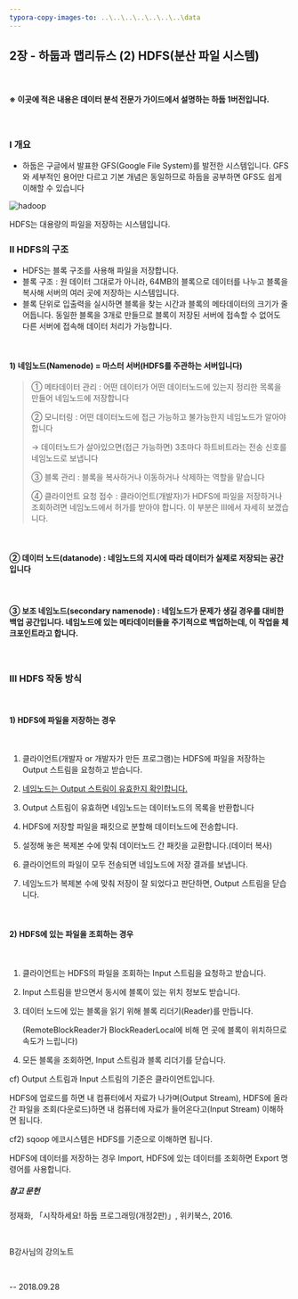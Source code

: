 ```yaml
---
typora-copy-images-to: ..\..\..\..\..\..\..\data
---
```


## 2장 - 하둡과 맵리듀스 (2) HDFS(분산 파일 시스템)

​     

#### ※ 이곳에 적은 내용은 데이터 분석 전문가 가이드에서 설명하는 하둡 1버전입니다.

​     

### Ⅰ  개요

- 하둡은 구글에서 발표한 GFS(Google File System)를 발전한 시스템입니다. GFS와 세부적인 용어만 다르고 기본 개념은 동일하므로 하둡을 공부하면 GFS도 쉽게 이해할 수 있습니다


![hadoop](C:\data\hadoop-1538138132432.png)

HDFS는 대용량의 파일을 저장하는 시스템입니다.





### Ⅱ  HDFS의 구조



- HDFS는 블록 구조를 사용해 파일을 저장합니다. 
- 블록 구조 : 원 데이터 그대로가 아니라, 64MB의 블록으로 데이터를 나누고 블록을 복사해 서버의 여러 곳에 저장하는 시스템입니다. 
- 블록 단위로 입출력을 실시하면 블록을 찾는 시간과 블록의 메타데이터의 크기가 줄어듭니다. 동일한 블록을 3개로 만들므로 블록이 저장된 서버에 접속할 수 없어도 다른 서버에 접속해 데이터 처리가 가능합니다. 

​    

#### 1) 네임노드(Namenode) = 마스터 서버(HDFS를 주관하는 서버입니다)

> ① 메타데이터 관리 : 어떤 데이터가 어떤 데이터노드에 있는지 정리한 목록을 만들어 네임노드에 저장합니다
>
> ② 모니터링 : 어떤 데이터노드에 접근 가능하고 불가능한지 네임노드가 알아야 합니다 
>
> →  데이터노드가 살아있으면(접근 가능하면) 3초마다 하트비트라는 전송 신호를 네임노드로 보냅니다
>
> ③ 블록 관리 : 블록을 복사하거나 이동하거나 삭제하는 역할을 맡습니다
>
> ④ 클라이언트 요청 접수 : 클라이언트(개발자)가 HDFS에 파일을 저장하거나 조회하려면 네임노드에서 허가를 받아야 합니다. 이 부분은 Ⅲ에서 자세히 보겠습니다.

​     

#### ② 데이터 노드(datanode) : 네임노드의 지시에 따라 데이터가 실제로 저장되는 공간입니다

​     

#### ③ 보조 네임노드(secondary namenode) : 네임노드가 문제가 생길 경우를 대비한 백업 공간입니다. 네임노드에 있는 메타데이터들을 주기적으로 백업하는데, 이 작업을 체크포인트라고 합니다.

​     



### Ⅲ HDFS 작동 방식

​     

#### 1) HDFS에 파일을 저장하는 경우

​     

1. 클라이언트(개발자 or 개발자가 만든 프로그램)는 HDFS에 파일을 저장하는 Output 스트림을 요청하고 받습니다.

2. <u>네임노드는 Output 스트림이 유효한지 확인합니다.</u>

3. Output 스트림이 유효하면 네임노드는 데이터노드의 목록을 반환합니다

4. HDFS에 저장할 파일을 패킷으로 분할해 데이터노드에 전송합니다.

5. 설정해 놓은 복제본 수에 맞춰 데이터노드 간 패킷을 교환합니다.(데이터 복사)

6. 클라이언트의 파일이 모두 전송되면 네임노드에 저장 결과를 보냅니다.

7. 네임노드가 복제본 수에 맞춰 저장이 잘 되었다고 판단하면, Output 스트림을 닫습니다.

   ​     

#### 2) HDFS에 있는 파일을 조회하는 경우

​     

1. 클라이언트는 HDFS의 파일을 조회하는 Input 스트림을 요청하고 받습니다.

2. Input 스트림을 받으면서 동시에 블록이 있는 위치 정보도 받습니다.

3. 데이터 노드에 있는 블록을 읽기 위해 블록 리더기(Reader)를 만듭니다.

   (RemoteBlockReader가 BlockReaderLocal에 비해 먼 곳에 블록이 위치하므로 속도가 느립니다)

4. 모든 블록을 조회하면, Input 스트림과 블록 리더기를 닫습니다.




cf) Output 스트림과 Input 스트림의 기준은 클라이언트입니다.

HDFS에 업로드를 하면 내 컴퓨터에서 자료가 나가며(Output Stream), HDFS에 올라간 파일을 조회(다운로드)하면 내 컴퓨터에 자료가 들어온다고(Input Stream) 이해하면 됩니다.



cf2) sqoop 에코시스템은 HDFS를 기준으로 이해하면 됩니다.

HDFS에 데이터를 저장하는 경우 Import, HDFS에 있는 데이터를 조회하면 Export 명령어를 사용합니다.





##### 참고 문헌

정재화, 「시작하세요! 하둡 프로그래밍(개정2판)」, 위키북스, 2016.

​     

B강사님의 강의노트

​     



-- 2018.09.28